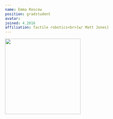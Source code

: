```yaml
---
name: Emma Roscow
position: gradstudent
avatar: 
joined: 4_2016
affiliation: Tactile robotics<br>[w/ Matt Jones]
---
```


<img width="250" src="{{site.baseurl}}/images/people/{{page.avatar}}" data-action="zoom">
